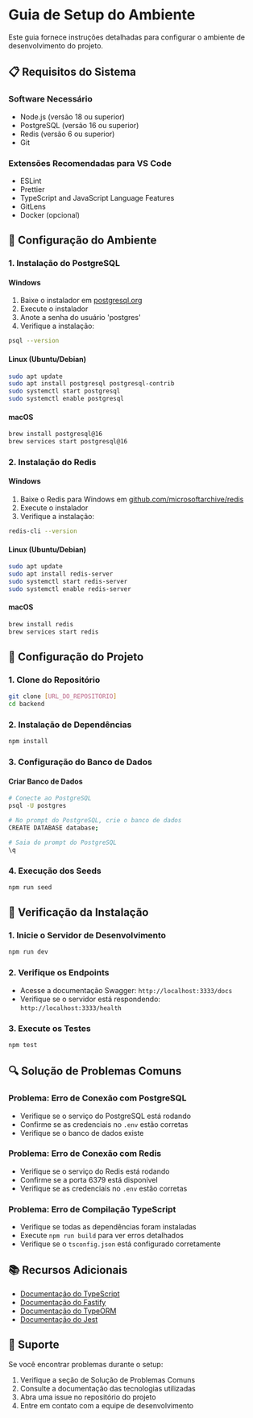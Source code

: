 # Guia de Setup do Ambiente

Este guia fornece instruções detalhadas para configurar o ambiente de desenvolvimento do projeto.

## 📋 Requisitos do Sistema

### Software Necessário
- Node.js (versão 18 ou superior)
- PostgreSQL (versão 16 ou superior)
- Redis (versão 6 ou superior)
- Git

### Extensões Recomendadas para VS Code
- ESLint
- Prettier
- TypeScript and JavaScript Language Features
- GitLens
- Docker (opcional)

## 🔧 Configuração do Ambiente

### 1. Instalação do PostgreSQL

#### Windows
1. Baixe o instalador em [postgresql.org](https://www.postgresql.org/download/windows/)
2. Execute o instalador
3. Anote a senha do usuário 'postgres'
4. Verifique a instalação:
```bash
psql --version
```

#### Linux (Ubuntu/Debian)
```bash
sudo apt update
sudo apt install postgresql postgresql-contrib
sudo systemctl start postgresql
sudo systemctl enable postgresql
```

#### macOS
```bash
brew install postgresql@16
brew services start postgresql@16
```

### 2. Instalação do Redis

#### Windows
1. Baixe o Redis para Windows em [github.com/microsoftarchive/redis](https://github.com/microsoftarchive/redis/releases)
2. Execute o instalador
3. Verifique a instalação:
```bash
redis-cli --version
```

#### Linux (Ubuntu/Debian)
```bash
sudo apt update
sudo apt install redis-server
sudo systemctl start redis-server
sudo systemctl enable redis-server
```

#### macOS
```bash
brew install redis
brew services start redis
```

## 🚀 Configuração do Projeto

### 1. Clone do Repositório
```bash
git clone [URL_DO_REPOSITÓRIO]
cd backend
```

### 2. Instalação de Dependências
```bash
npm install
```

### 3. Configuração do Banco de Dados

#### Criar Banco de Dados
```bash
# Conecte ao PostgreSQL
psql -U postgres

# No prompt do PostgreSQL, crie o banco de dados
CREATE DATABASE database;

# Saia do prompt do PostgreSQL
\q
```

### 4. Execução dos Seeds
```bash
npm run seed
```

## 🧪 Verificação da Instalação

### 1. Inicie o Servidor de Desenvolvimento
```bash
npm run dev
```

### 2. Verifique os Endpoints
- Acesse a documentação Swagger: `http://localhost:3333/docs`
- Verifique se o servidor está respondendo: `http://localhost:3333/health`

### 3. Execute os Testes
```bash
npm test
```

## 🔍 Solução de Problemas Comuns

### Problema: Erro de Conexão com PostgreSQL
- Verifique se o serviço do PostgreSQL está rodando
- Confirme se as credenciais no `.env` estão corretas
- Verifique se o banco de dados existe

### Problema: Erro de Conexão com Redis
- Verifique se o serviço do Redis está rodando
- Confirme se a porta 6379 está disponível
- Verifique se as credenciais no `.env` estão corretas

### Problema: Erro de Compilação TypeScript
- Verifique se todas as dependências foram instaladas
- Execute `npm run build` para ver erros detalhados
- Verifique se o `tsconfig.json` está configurado corretamente

## 📚 Recursos Adicionais

- [Documentação do TypeScript](https://www.typescriptlang.org/docs/)
- [Documentação do Fastify](https://www.fastify.io/docs/latest/)
- [Documentação do TypeORM](https://typeorm.io/)
- [Documentação do Jest](https://jestjs.io/docs/getting-started)

## 🤝 Suporte

Se você encontrar problemas durante o setup:
1. Verifique a seção de Solução de Problemas Comuns
2. Consulte a documentação das tecnologias utilizadas
3. Abra uma issue no repositório do projeto
4. Entre em contato com a equipe de desenvolvimento